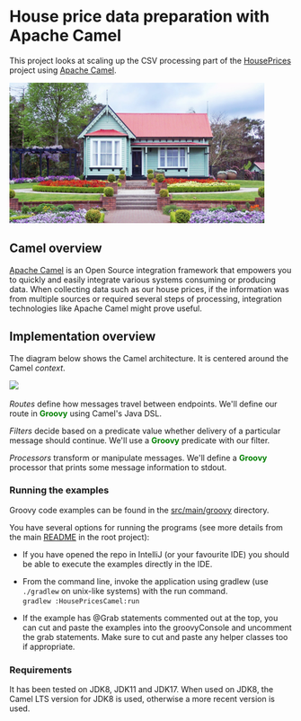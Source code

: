 <!--
SPDX-License-Identifier: Apache-2.0

Licensed under the Apache License, Version 2.0 (the "License");
you may not use this file except in compliance with the License.
You may obtain a copy of the License at

    https://www.apache.org/licenses/LICENSE-2.0

Unless required by applicable law or agreed to in writing, software
distributed under the License is distributed on an "AS IS" BASIS,
WITHOUT WARRANTIES OR CONDITIONS OF ANY KIND, either express or implied.
See the License for the specific language governing permissions and
limitations under the License.
-->

# House price data preparation with Apache Camel

This project looks at scaling up the CSV processing part of
the [HousePrices](../HousePrices/) project using
[Apache Camel](https://camel.apache.org/).

<img src="../../docs/images/cottage.png" height="250" alt="house"/>

## Camel overview

[Apache Camel](https://camel.apache.org/) is an Open Source integration framework that empowers you to quickly and easily integrate various systems consuming or producing data.
When collecting data such as our house prices, if the information was from
multiple sources or required several steps of processing, integration technologies
like Apache Camel might prove useful.

## Implementation overview

The diagram below shows the Camel architecture. It is centered around the Camel _context_.

<img src="https://camel.apache.org/manual/_images/images/camel-architecture.png" height="300" />

_Routes_ define how messages travel between endpoints.
We'll define our route in <span style="color:green"><b>Groovy</b></span> using Camel's Java DSL.

_Filters_ decide based on a predicate value whether delivery of
a particular message should continue. We'll use a <span style="color:green"><b>Groovy</b></span> predicate
with our filter.

_Processors_ transform or manipulate messages.
We'll define a <span style="color:green"><b>Groovy</b></span> processor that prints some message information to stdout.

### Running the examples

Groovy code examples can be found in the [src/main/groovy](src/main/groovy) directory.

You have several options for running the programs (see more details from the main [README](../../README.md#running-the-examples) in the root project):

* If you have opened the repo in IntelliJ (or your favourite IDE) you should be able to execute the examples directly in the IDE.

* From the command line, invoke the application using gradlew (use `./gradlew` on unix-like systems) with the run command.\
  `gradlew :HousePricesCamel:run`

* If the example has @Grab statements commented out at the top, you can cut and paste the examples into the groovyConsole
  and uncomment the grab statements. Make sure to cut and paste any helper classes too if appropriate.

### Requirements

It has been tested on JDK8, JDK11 and JDK17.
When used on JDK8, the Camel LTS version for JDK8 is used,
otherwise a more recent version is used.
